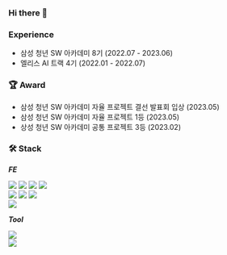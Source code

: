 ### Hi there 👋

### Experience
- 삼성 청년 SW 아카데미 8기 (2022.07 - 2023.06)
- 엘리스 AI 트랙 4기 (2022.01 - 2022.07)

### 🏆 Award
- 삼성 청년 SW 아카데미 자율 프로젝트 결선 발표회 입상 (2023.05)
- 삼성 청년 SW 아카데미 자율 프로젝트 1등 (2023.05)
- 상성 청년 SW 아카데미 공통 프로젝트 3등 (2023.02)

### 🛠 Stack
***FE***



<div>
  <img src="https://img.shields.io/badge/HTML5-E34F26?style=flat-square&logo=html5&logoColor=white"/>
  <img src="https://img.shields.io/badge/JavaScript-F7DF1E?style=flat-square&logo=javascript&logoColor=black"/>
  <img src="https://img.shields.io/badge/CSS3-1572B6?style=flat-square&logo=css3&logoColor=white"/>
    <img src="https://img.shields.io/badge/Typescript-3178C6?style=flat-square&logo=Typescript&logoColor=white"/>
</div>

  <div>
<img src="https://img.shields.io/badge/React-61DAFB?style=flat-square&logo=React&logoColor=black"/>
  <img src="https://img.shields.io/badge/Next.js-000000?style=flat-square&logo=Next.js&logoColor=white"/>
  <img src="https://img.shields.io/badge/Vue.js-4FC08D?style=flat-square&logo=Vue.js&logoColor=white"/>


</div>

  
  <div>
<img src="https://img.shields.io/badge/styled components-DB7093?style=flat-square&logo=styled-components&logoColor=white"/>
</div>
  
***Tool***
<div>
  <img src="https://img.shields.io/badge/Git-F05032?style=flat-square&logo=git&logoColor=white"/>
</div>
  <img src="https://img.shields.io/badge/github-181717?style=for-the-badge&logo=github&logoColor=white">

<!--
**aeebbr/aeebbr** is a ✨ _special_ ✨ repository because its `README.md` (this file) appears on your GitHub profile.

Here are some ideas to get you started:

- 🔭 I’m currently working on ...
- 🌱 I’m currently learning ...
- 👯 I’m looking to collaborate on ...
- 🤔 I’m looking for help with ...
- 💬 Ask me about ...
- 📫 How to reach me: ...
- 😄 Pronouns: ...
- ⚡ Fun fact: ...
-->
